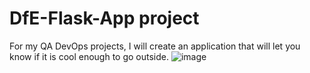 # DfE-Flask-App project

For my QA DevOps projects, I will create an application that will let you know if it is cool enough to go outside. 
![image](https://user-images.githubusercontent.com/84575233/201359852-7e02bdff-fb37-43ad-92c5-323c934a2f28.png)
